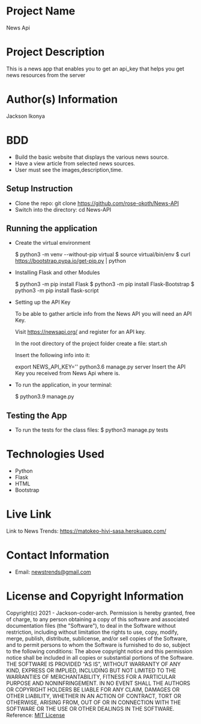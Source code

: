 # Project Name
News Api
# Project Description
This is a news app that enables you to get an api_key that helps you get news resources from the server
# Author(s) Information
Jackson Ikonya

# BDD
* Build the basic website that displays the various news source.
* Have a view article from selected news sources.
* User must see the images,description,time.

## Setup Instruction
* Clone the repo:
    git clone https://github.com/rose-okoth/News-API​
* Switch into the directory:
    cd News-API

## Running the application

* Create the virtual environment

    $ python3 -m venv --without-pip virtual
    $ source virtual/bin/env
    $ curl https://bootstrap.pypa.io/get-pip.py | python

* Installing Flask and other Modules

    $ python3 -m pip install Flask
    $ python3 -m pip install Flask-Bootstrap
    $ python3 -m pip install flask-script

* Setting up the API Key

    To be able to gather article info from the News API you will need an API Key.

    Visit https://newsapi.org/ and register for an API key.

    In the root directory of the project folder create a file: start.sh

    Insert the following info into it:

    export NEWS_API_KEY='<Your-Api-Key>'
    python3.6 manage.py server
    Insert the API Key you received from News Api where <Your-Api-Key> is.
* To run the application, in your terminal:

    $ python3.9 manage.py


## Testing the App
* To run the tests for the class files:
    $  python3 manage.py tests



# Technologies Used
* Python
* Flask
* HTML
* Bootstrap

# Live Link
Link to News Trends: https://matokeo-hivi-sasa.herokuapp.com/


# Contact Information
* Email: newstrends@gmail.com

# License and Copyright Information
Copyright(c) 2021 - Jackson-coder-arch.
Permission is hereby granted, free of charge, to any person obtaining a copy of this software and associated documentation files (the "Software"), to deal in the Software without restriction, including without limitation the rights to use, copy, modify, merge, publish, distribute, sublicense, and/or sell copies of the Software, and to permit persons to whom the Software is furnished to do so, subject to the following conditions:
The above copyright notice and this permission notice shall be included in all copies or substantial portions of the Software.
THE SOFTWARE IS PROVIDED "AS IS", WITHOUT WARRANTY OF ANY KIND, EXPRESS OR IMPLIED, INCLUDING BUT NOT LIMITED TO THE WARRANTIES OF MERCHANTABILITY, FITNESS FOR A PARTICULAR PURPOSE AND NONINFRINGEMENT. IN NO EVENT SHALL THE AUTHORS OR COPYRIGHT HOLDERS BE LIABLE FOR ANY CLAIM, DAMAGES OR OTHER LIABILITY, WHETHER IN AN ACTION OF CONTRACT, TORT OR OTHERWISE, ARISING FROM, OUT OF OR IN CONNECTION WITH THE SOFTWARE OR THE USE OR OTHER DEALINGS IN THE SOFTWARE.
Reference: [MIT License](https://opensource.org/licenses/MIT)